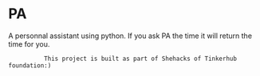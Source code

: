 # PA
A personnal assistant using python.
     If you ask  PA the time it will return the time for you.  


              This project is built as part of Shehacks of Tinkerhub foundation:)
